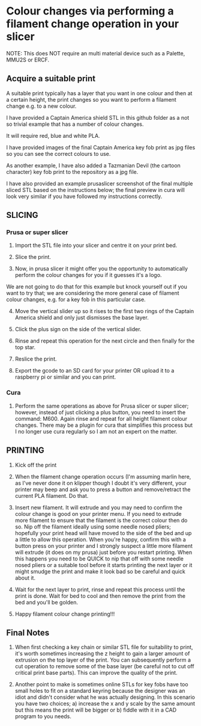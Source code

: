 # Colour changes via performing a filament change operation in your slicer

NOTE: This does NOT require an multi material device such as a Palette, MMU2S or ERCF.

## Acquire a suitable print

A suitable print typically has a layer that you want in one colour and then at a certain height, the print changes so you want to perform a filament change e.g. to a new colour.

I have provided a Captain America shield STL in this github folder as a not so trivial example that has a number of colour changes.

It will require red, blue and white PLA.

I have provided images of the final Captain America key fob print as jpg files so you can see the correct colours to use.

As another example, I have also added a Tazmanian Devil (the cartoon character) key fob print to the repository as a jpg file.

I have also provided an example prusaslicer screenshot of the final multiple sliced STL based on the instructions below; the final preview in cura will look very similar if you have followed my instructions correctly.

## SLICING

### Prusa or super slicer

1) Import the STL file into your slicer and centre it on your print bed.

2) Slice the print.

3) Now, in prusa slicer it might offer you the opportunity to automatically perform the colour changes for you if it guesses it's a logo.

We are not going to do that for this example but knock yourself out if you want to try that; we are considering the more general case of filament colour changes, e.g. for a key fob in this particular case.

4) Move the vertical slider up so it rises to the first two rings of the Captain America shield and only just dismisses the base layer.

5) Click the plus sign on the side of the vertical slider.

6) Rinse and repeat this operation for the next circle and then finally for the top star.

7) Reslice the print.

8) Export the gcode to an SD card for your printer OR upload it to a raspberry pi or similar and you can print.

### Cura

1) Perform the same operations as above for Prusa slicer or super slicer; however, instead of just clicking a plus button, you need to insert the command: M600.  Again rinse and repeat for all height filament colour changes.  There may be a plugin for cura that simplifies this process but I no longer use cura regularly so I am not an expert on the matter.

## PRINTING

1) Kick off the print

2) When the filament change operation occurs (I'm assuming marlin here, as I've never done it on klipper though I doubt it's very different, your printer may beep and ask you to press a button and remove/retract the current PLA filament.  Do that.

3) Insert new filament.  It will extrude and you may need to confirm the colour change is good on your printer menu.  If you need to extrude more filament to ensure that the filament is the correct colour then do so.  Nip off the filament ideally using some needle nosed pliers; hopefully your print head will have moved to the side of the bed and up a little to allow this operation.  When you're happy, confirm this with a button press on your printer and I strongly suspect a little more filament will extrude (it does on my prusa) just before you restart printing.  When this happens you need to be QUICK to nip that off with some needle nosed pliers or a suitable tool before it starts printing the next layer or it might smudge the print and make it look bad so be careful and quick about it.

4) Wait for the next layer to print, rinse and repeat this process until the print is done.  Wait for bed to cool and then remove the print from the bed and you'll be golden.

5) Happy filament colour change printing!!!

## Final Notes

1) When first checking a key chain or similar STL file for suitability to print, it's worth sometimes increasing the z height to gain a larger amount of extrusion on the top layer of the print.  You can subsequently perform a cut operation to remove some of the base layer (be careful not to cut off critical print base parts).  This can improve the quality of the print.

2) Another point to make is sometimes online STLs for key fobs have too small holes to fit on a standard keyring because the designer was an idiot and didn't consider what he was actually designing.  In this scenario you have two choices; a) increase the x and y scale by the same amount but this means the print will be bigger or b) fiddle with it in a CAD program to you needs.
